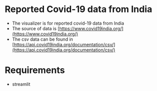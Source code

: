 # Reported Covid-19 data from India

* The visualizer is for reported covid-19 data from India
* The source of data is [https://www.covid19india.org/](https://www.covid19india.org/)
* The csv data can be found in [https://api.covid19india.org/documentation/csv/](https://api.covid19india.org/documentation/csv/)

# Requirements
* streamlit
